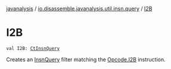 [javanalysis](../index.md) / [io.disassemble.javanalysis.util.insn.query](index.md) / [I2B](./-i2-b.md)

# I2B

`val I2B: `[`CtInsnQuery`](-ct-insn-query/index.md)

Creates an [InsnQuery](-insn-query/index.md) filter matching the [Opcode.I2B](#) instruction.

